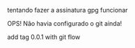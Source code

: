tentando fazer a assinatura gpg funcionar

OPS! Não havia configurado o git ainda!

add tag 0.0.1 with git flow
